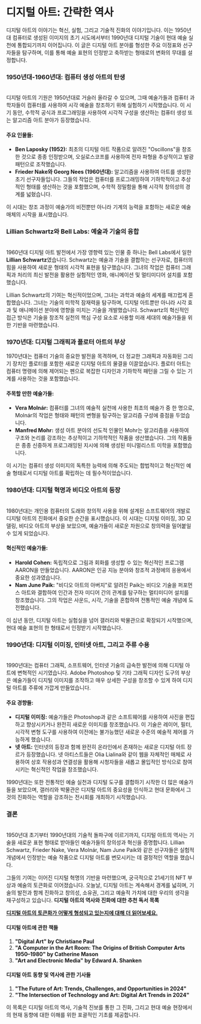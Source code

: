 # 디지털 아트: 간략한 역사

디지털 아트의 이야기는 혁신, 실험, 그리고 기술적 진화의 이야기입니다. 이는 1950년대 컴퓨터로 생성된 이미지의 초기 시도에서부터 1990년대 디지털 기술이 현대 예술 실천에 통합되기까지 이어집니다. 이 글은 디지털 아트 분야를 형성한 주요 이정표와 선구자들을 탐구하며, 이를 통해 예술 표현의 인정받고 축하받는 형태로의 변화의 무대를 설정합니다.

### 1950년대-1960년대: 컴퓨터 생성 아트의 탄생 <a href="#ember57" id="ember57"></a>

\
디지털 아트의 기원은 1950년대로 거슬러 올라갈 수 있으며, 그때 예술가들과 컴퓨터 과학자들이 컴퓨터를 사용하여 시각 예술을 창조하기 위해 실험하기 시작했습니다. 이 시기 동안, 수학적 공식과 프로그래밍을 사용하여 시각적 구성을 생산하는 컴퓨터 생성 또는 알고리즘 아트 분야가 등장했습니다.

#### **주요 인물들:**

* **Ben Laposky (1952):** 최초의 디지털 아트 작품으로 알려진 "Oscillons"을 창조한 것으로 종종 인정받으며, 오실로스코프를 사용하여 전자 파형을 추상적이고 발광 패턴으로 조작했습니다.
* **Frieder Nake와 Georg Nees (1960년대):** 알고리즘을 사용하여 아트를 생성한 초기 선구자들입니다. 그들의 작업은 컴퓨터를 프로그래밍하여 기하학적이고 추상적인 형태를 생산하는 것을 포함했으며, 수학적 정밀함을 통해 시각적 창의성의 경계를 넓혔습니다.

이 시대는 창조 과정이 예술가의 비전뿐만 아니라 기계의 능력을 포함하는 새로운 예술 매체의 시작을 표시했습니다.

### Lillian Schwartz와 Bell Labs: 예술과 기술의 융합 <a href="#ember62" id="ember62"></a>

\
1960년대 디지털 아트 발전에서 가장 영향력 있는 인물 중 하나는 Bell Labs에서 일한 **Lillian Schwartz**였습니다. Schwartz는 예술과 기술을 결합하는 선구자로, 컴퓨터의 힘을 사용하여 새로운 형태의 시각적 표현을 탐구했습니다. 그녀의 작업은 컴퓨터 그래픽과 처리의 최신 발전을 활용한 실험적인 영화, 애니메이션 및 멀티미디어 설치를 포함했습니다.

Lillian Schwartz의 기여는 혁신적이었으며, 그녀는 과학과 예술의 세계를 매끄럽게 혼합했습니다. 그녀는 기술의 미학적 잠재력을 탐구하며, 디지털 아트뿐만 아니라 시각 효과 및 애니메이션 분야에 영향을 미치는 기술을 개발했습니다. Schwartz의 혁신적인 접근 방식은 기술을 창조적 실천의 핵심 구성 요소로 사용할 미래 세대의 예술가들을 위한 기반을 마련했습니다.

### 1970년대: 디지털 그래픽과 플로터 아트의 부상 <a href="#ember65" id="ember65"></a>

1970년대는 컴퓨터 기술의 중요한 발전을 목격하며, 더 정교한 그래픽과 자동화된 그리기 장치인 플로터를 포함한 새로운 디지털 아트의 물결을 이끌었습니다. 플로터 아트는 컴퓨터 명령에 의해 제어되는 펜으로 복잡한 디자인과 기하학적 패턴을 그릴 수 있는 기계를 사용하는 것을 포함했습니다.

#### **주목할 만한 예술가들:**

* **Vera Molnár:** 컴퓨터를 그녀의 예술적 실천에 사용한 최초의 예술가 중 한 명으로, Molnár의 작업은 형태와 패턴의 변형을 탐구하는 알고리즘 구성에 중점을 두었습니다.
* **Manfred Mohr:** 생성 아트 분야의 선도적 인물인 Mohr는 알고리즘을 사용하여 구조와 논리를 강조하는 추상적이고 기하학적인 작품을 생산했습니다. 그의 작품들은 종종 신중하게 프로그래밍된 지시에 의해 생성된 미니멀리스트 미학을 포함했습니다.

이 시기는 컴퓨터 생성 이미지의 독특한 능력에 의해 주도되는 합법적이고 혁신적인 예술 형태로서 디지털 아트를 확립하는 데 필수적이었습니다.

### 1980년대: 디지털 혁명과 비디오 아트의 등장 <a href="#ember70" id="ember70"></a>

\
1980년대는 개인용 컴퓨터의 도래와 창의적 사용을 위해 설계된 소프트웨어의 개발로 디지털 아트의 진화에서 중요한 순간을 표시했습니다. 이 시대는 디지털 이미징, 3D 모델링, 비디오 아트의 부상을 보았으며, 예술가들이 새로운 차원으로 창의력을 밀어붙일 수 있게 되었습니다.

#### **혁신적인 예술가들:**

* **Harold Cohen:** 독립적으로 그림과 회화를 생성할 수 있는 혁신적인 프로그램 AARON을 만들었습니다. AARON은 인공 지능 분야와 창조적 과정에의 응용에서 중요한 성과였습니다.
* **Nam June Paik:** "비디오 아트의 아버지"로 알려진 Paik는 비디오 기술을 퍼포먼스 아트와 결합하여 인간과 전자 미디어 간의 관계를 탐구하는 멀티미디어 설치를 창조했습니다. 그의 작업은 사운드, 시각, 기술을 혼합하여 전통적인 예술 개념에 도전했습니다.

이 십년 동안, 디지털 아트는 실험실을 넘어 갤러리와 박물관으로 확장되기 시작했으며, 현대 예술 표현의 한 형태로서 인정받기 시작했습니다.

### 1990년대: 디지털 이미징, 인터넷 아트, 그리고 주류 수용 <a href="#ember75" id="ember75"></a>

\
1990년대는 컴퓨터 그래픽, 소프트웨어, 인터넷 기술의 급속한 발전에 의해 디지털 아트에 변혁적인 시기였습니다. Adobe Photoshop 및 기타 그래픽 디자인 도구의 부상은 예술가들이 디지털 이미지를 조작하고 매우 상세한 구성을 창조할 수 있게 하여 디지털 아트를 주류에 가깝게 만들었습니다.

#### **주요 경향들:**

* **디지털 이미징:** 예술가들은 Photoshop과 같은 소프트웨어를 사용하여 사진을 편집하고 향상시키거나 완전히 새로운 이미지를 창조했습니다. 이 기술은 레이어, 필터, 시각적 변형 도구를 사용하여 이전에는 불가능했던 새로운 수준의 예술적 제어를 가능하게 했습니다.
* **넷 아트:** 인터넷의 등장과 함께 완전히 온라인에서 존재하는 새로운 디지털 아트 장르가 등장했습니다. 넷 아티스트들은 Olia Lialina와 같이 웹을 자체적인 매체로 사용하여 상호 작용성과 연결성을 활용해 시청자들을 새롭고 몰입적인 방식으로 참여시키는 혁신적인 작업을 창조했습니다.

1990년대는 또한 전통적인 예술 실천과 디지털 도구를 결합하기 시작한 더 많은 예술가들을 보았으며, 갤러리와 박물관은 디지털 아트의 중요성을 인식하고 현대 문화에서 그것의 진화하는 역할을 강조하는 전시회를 개최하기 시작했습니다.

### 결론 <a href="#ember80" id="ember80"></a>

\
1950년대 초기부터 1990년대의 기술적 돌파구에 이르기까지, 디지털 아트의 역사는 기술을 새로운 표현 형태로 받아들인 예술가들의 창의성과 혁신을 증명합니다. Lillian Schwartz, Frieder Nake, Vera Molnár, Nam June Paik와 같은 선구자들은 실험적 개념에서 인정받는 예술 작품으로 디지털 아트를 변모시키는 데 결정적인 역할을 했습니다.

그들의 기여는 이어진 디지털 혁명의 기반을 마련했으며, 궁극적으로 21세기의 NFT 부상과 예술의 토큰화로 이어졌습니다. 오늘날, 디지털 아트는 계속해서 경계를 넓히며, 기술의 발전과 함께 진화하고 창의성, 소유권, 그리고 예술적 가치에 대한 우리의 생각을 재구성하고 있습니다. **디지털 아트의 역사와 진화에 대한 추천 독서 목록**

[**디지털 아트의 토큰화가 어떻게 형성되고 있는지에 대해 더 읽어보세요.**](from-quantum-to-beeple-how-tokenisation-is-shaping-digital-art.md)

#### 디지털 아트에 관한 책들 <a href="#ember83" id="ember83"></a>

1. **"Digital Art" by Christiane Paul**
2. **"A Computer in the Art Room: The Origins of British Computer Arts 1950–1980" by Catherine Mason**
3. **"Art and Electronic Media" by Edward A. Shanken**

#### 디지털 아트 동향 및 역사에 관한 기사들 <a href="#ember85" id="ember85"></a>

1. **"The Future of Art: Trends, Challenges, and Opportunities in 2024"**
2. **"The Intersection of Technology and Art: Digital Art Trends in 2024"**

이 목록은 디지털 아트의 역사, 기술적 진보를 통한 그 진화, 그리고 현대 예술 현장에서의 현재 동향에 대한 이해를 위한 포괄적인 기초를 제공합니다.